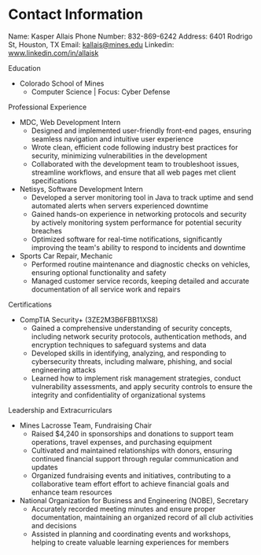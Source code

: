 # Contact Information
Name: Kasper Allais
Phone Number: 832-869-6242
Address: 6401 Rodrigo St, Houston, TX
Email: kallais@mines.edu
Linkedin: www.linkedin.com/in/allaisk

Education
- Colorado School of Mines
    - Computer Science | Focus: Cyber Defense

Professional Experience
- MDC, Web Development Intern
    - Designed and implemented user-friendly front-end pages, ensuring seamless navigation and intuitive user experience
    - Wrote clean, efficient code following industry best practices for security, minimizing vulnerabilities in the development
    - Collaborated with the development team to troubleshoot issues, streamline workflows, and ensure that all web pages met client specifications
- Netisys, Software Development Intern
    - Developed a server monitoring tool in Java to track uptime and send automated alerts when servers experienced downtime
    - Gained hands-on experience in networking protocols and security by actively monitoring system performance for potential security breaches
    - Optimized software for real-time notifications, significantly improving the team's ability to respond to incidents and downtime
- Sports Car Repair, Mechanic
    - Performed routine maintenance and diagnostic checks on vehicles, ensuring optional functionality and safety
    - Managed customer service records, keeping detailed and accurate documentation of all service work and repairs

Certifications
- CompTIA Security+ (3ZE2M3B6FBB11XS8)
    - Gained a comprehensive understanding of security concepts, including network security protocols, authentication methods, and encryption techniques to safeguard systems and data
    - Developed skills in identifying, analyzing, and responding to cybersecurity threats, including malware, phishing, and social engineering attacks
    - Learned how to implement risk management strategies, conduct vulnerability assessments, and apply security controls to ensure the integrity and confidentiality of organizational systems

Leadership and Extracurriculars
- Mines Lacrosse Team, Fundraising Chair
    - Raised $4,240 in sponsorships and donations to support team operations, travel expenses, and purchasing equipment
    - Cultivated and maintained relationships with donors, ensuring continued financial support through regular communication and updates
    - Organized fundraising events and initiatives, contributing to a collaborative team effort effort to achieve financial goals and enhance team resources
- National Organization for Business and Engineering (NOBE), Secretary 
    - Accurately recorded meeting minutes and ensure proper documentation, maintaining an organized record of all club activities and decisions
    - Assisted in planning and coordinating events and workshops, helping to create valuable learning experiences for members
